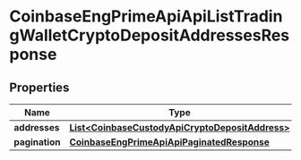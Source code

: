 
# CoinbaseEngPrimeApiApiListTradingWalletCryptoDepositAddressesResponse

## Properties
Name | Type | Description | Notes
------------ | ------------- | ------------- | -------------
**addresses** | [**List&lt;CoinbaseCustodyApiCryptoDepositAddress&gt;**](CoinbaseCustodyApiCryptoDepositAddress.md) |  | 
**pagination** | [**CoinbaseEngPrimeApiApiPaginatedResponse**](CoinbaseEngPrimeApiApiPaginatedResponse.md) |  | 



